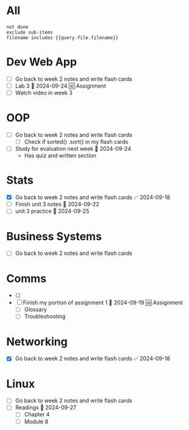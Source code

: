 # All
```tasks
not done
exclude sub-items
filename includes {{query.file.filename}}
```

# Dev Web App
- [ ] Go back to week 2 notes and write flash cards
- [ ] Lab 3 📅 2024-09-24 🆔 Assignment
- [ ] Watch video in week 3
# OOP
- [ ] Go back to week 2 notes and write flash cards
	- [ ] Check if sorted() .sort() in my flash cards
- [ ] Study for evaluation next week 📅 2024-09-24 
	- Has quiz and written section
# Stats
- [x] Go back to week 2 notes and write flash cards ✅ 2024-09-18
- [ ] Finish unit 3 notes 📅 2024-09-22 
- [ ] unit 3 practice 📅 2024-09-25 
# Business Systems
- [ ] Go back to week 2 notes and write flash cards
# Comms
- [ ]
- [ ] Finish my portion of assignment 1 📅 2024-09-19 🆔 Assignment
	- [ ] Glossary
	- [ ] Troubleshooting
# Networking
- [x] Go back to week 2 notes and write flash cards ✅ 2024-09-18
# Linux
- [ ] Go back to week 2 notes and write flash cards
- [ ] Readings 📅 2024-09-27 
	- [ ] Chapter 4
	- [ ] Module 8 
